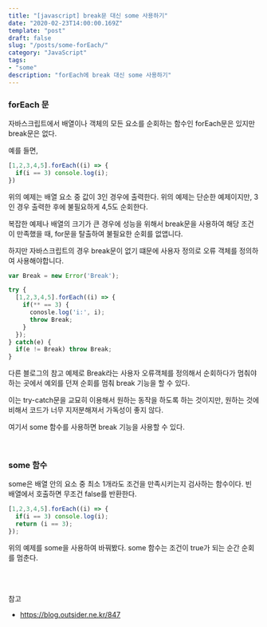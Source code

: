 ```yaml
---
title: "[javascript] break문 대신 some 사용하기"
date: "2020-02-23T14:00:00.169Z"
template: "post"
draft: false
slug: "/posts/some-forEach/"
category: "JavaScript"
tags:
- "some"
description: "forEach에 break 대신 some 사용하기"
---
```


### forEach 문

자바스크립트에서 배열이나 객체의 모든 요소를 순회하는 함수인 forEach문은 있지만 break문은 없다.

예를 들면,

``` JavaScript
[1,2,3,4,5].forEach((i) => {
  if(i == 3) console.log(i);
})
```

위의 예제는 배열 요소 중 값이 3인 경우에 출력한다.
위의 예제는 단순한 예제이지만, 3인 경우 출력한 후에 불필요하게 4,5도 순회한다.

복잡한 예제나 배열의 크기가 큰 경우에 성능을 위해서 break문을 사용하여 해당 조건이 만족했을 때, for문을 탈출하여 불필요한 순회를 없앱니다.

하지만 자바스크립트의 경우 break문이 없기 떄문에 사용자 정의로 오류 객체를 정의하여 사용해야합니다.

``` JavaScript
var Break = new Error('Break');

try {
  [1,2,3,4,5].forEach((i) => {
    if(** == 3) {
      conosle.log('i:', i);
      throw Break;
    }
  });
} catch(e) {
  if(e != Break) throw Break;
}
```

다른 블로그의 참고 예제로 Break라는 사용자 오류객체를 정의해서 순회하다가 멈춰야하는 곳에서 예외를 던져 순회를 멈춰 break 기능을 할 수 있다.

이는 try-catch문을 교묘히 이용해서 원하는 동작을 하도록 하는 것이지만, 원하는 것에 비해서 코드가 너무 지저분해져서 가독성이 좋지 않다.

여기서 some 함수를 사용하면 break 기능을 사용할 수 있다.

<br>

### some 함수

some은 배열 안의 요소 중 최소 1개라도 조건을 만족시키는지 검사하는 함수이다. 빈 배열에서 호출하면 무조건 false를 반환한다.

``` JavaScript
[1,2,3,4,5].forEach((i) => {
  if(i == 3) console.log(i);
  return (i == 3);
});
```

위의 예제를 some을 사용하여 바꿔봤다.
some 함수는 조건이 true가 되는 순간 순회를 멈춘다.

<br>
<br>

참고

- https://blog.outsider.ne.kr/847

